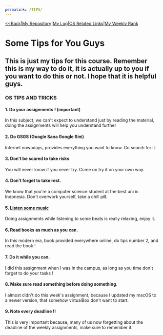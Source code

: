 ```yaml
---
permalink: /TIPS/
---
```

[<<Back](https://athaqilmakarim.github.io/os212/)|[My Repository](https://github.com/athaqilmakarim/os212)|[My Log](https://athaqilmakarim.github.io/os212/TXT/mylog.txt)|[OS Related Links](links.md)|[My Weekly Rank](https://athaqilmakarim.github.io/os212/TXT/myrank.txt)

# Some Tips for You Guys
## This is just my tips for this course. Remember this is my way to do it, it is actually up to you if you want to do this or not. I hope that it is helpful guys.

### OS TIPS AND TRICKS
#### 1. Do your assignments ! (important)
In this subject, we can't expect to understand just by reading the material, doing the assignments will help you understand further

#### 2. Do GSGS (Google Sana Google Sini)
Internet nowadays, provides everything you want to know. Go search for it.

#### 3. Don't be scared to take risks
You will never know if you never try. Come on try it on your own way.

#### 4. Don't forget to take rest.
We know that you're a computer science student at the best uni in Indonesia. Don't overwork yourself, take a chill pill.

#### 5. [Listen some music](https://www.youtube.com/watch?v=bmVKaAV_7-A&ab_channel=JomaTech)
Doing assignments while listening to some beats is really relaxing, enjoy it.

#### 6. Read books as much as you can.
In this modern era, book provided everywhere online, do tips number 2, and read the book !

#### 7. Do it while you can.
I did this assignment when I was in the campus, as long as you time don't forget to do your tasks !

#### 8. Make sure read something before doing something.
I almost didn't do this week's assignment, because I updated my macOS to a newer version, that somehow virtualBox don't want to start.

#### 9. Note every deadline !!
This is very important because, many of us now forgetting about the deadline of the weekly assignments, make sure to remember it.
